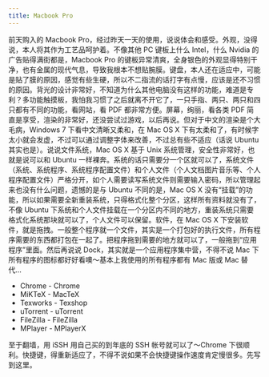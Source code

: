 ```yaml
---
title: Macbook Pro
---
```


前天购入的 Macbook Pro，经过昨天一天的使用，说说体会和感受。外观，没得说，本人将其作为工艺品呵护着。不像其他 PC 键板上什么 Intel，什么 Nvidia 的广告贴得满街都是，Macbook Pro 的键板异常清爽，全身银色的外观显得特别干净，也有金属的现代气息，导致我根本不想贴腕膜。键盘，本人还在适应中，可能是贴了膜的原因，感觉有些生硬，所以不二指流的话打字有点慢，应该是还不习惯的原因。背光的设计非常好，不知道为什么其他电脑没有这样的功能，难道是专利？多功能触摸板，我怕我习惯了之后就离不开它了，一只手指、两只、两只和四只都有不同的功能，看网站，看 PDF 都非常方便。屏幕，绚丽，看各类 PDF 简直是享受，渲染的非常好，还没尝试过游戏，以后再说。但对于中文的渲染是个大毛病，Windows 7 下看中文清晰又柔和，在 Mac OS X 下有太柔和了，有时候字太小就会发虚，不过可以通过调整字体来改善，不过总有些不适应（话说 Ubuntu 其实也是）。说说文件系统，Mac OS X 基于 Unix 系统管理，安全性非常好，也就是说可以和 Ubuntu 一样裸奔。系统的话只需要分一个区就可以了，系统文件（系统、系统程序、系统程序配置文件）和个人文件（个人文档图片音乐等、个人程序配置文件）严格分开，如个人需要读写系统文件则需要输入密码，所以管理起来也没有什么问题，遗憾的是与 Ubuntu 不同的是，Mac OS X 没有“挂载”的功能，所以如果需要全新重装系统，只得格式化整个分区，这样所有资料就没有了，不像 Ubuntu 下系统和个人文件挂载在一个分区内不同的地方，重装系统只需要格式化系统那块就可以了，个人文件可以保留。软件，在 Mac OS X 下安装软件，就是拖拽。一般整个程序就一个文件，其实是一个打包好的执行文件，所有程序需要的东西都打包在一起了。把程序拖到需要的地方就可以了，一般拖到“应用程序”里面。然后再说说 Dock，其实就是一个应用程序集中营，不得不说 Mac 下所有程序的图标都好好看噢～基本上我使用的所有程序都有 Mac 版或 Mac 替代... 

- Chrome - Chrome
- MiKTeX - MacTeX
- Texworks - Texshop
- uTorrent - uTorrent
- FileZilla - FileZilla
- MPlayer - MPlayerX

至于翻墙，用 iSSH 用自己买的到年底的 SSH 帐号就可以了～Chrome 下很顺利。快捷键，得重新适应了，不得不说如果不会快捷键操作速度肯定慢很多。先写到这里。